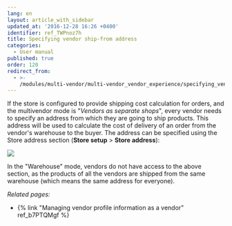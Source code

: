 ```yaml
---
lang: en
layout: article_with_sidebar
updated_at: '2016-12-28 16:26 +0400'
identifier: ref_TWPnoz7h
title: Specifying vendor ship-from address
categories:
  - User manual
published: true
order: 120
redirect_from:
  - >-
    /modules/multi-vendor/multi-vendor_vendor_experience/specifying_vendor_ship-from_address.html
---
```



If the store is configured to provide shipping cost calculation for orders, and the multivendor mode is "_Vendors as separate shops_", every vendor needs to specify an address from which they are going to ship products. This address will be used to calculate the cost of delivery of an order from the vendor's warehouse to the buyer. The address can be specified using the Store address section (**Store setup** > **Store address**):

![]({{site.baseurl}}/attachments/8750997/8719618.png)

In the "Warehouse" mode, vendors do not have access to the above section, as the products of all the vendors are shipped from the same warehouse (which means the same address for everyone).

_Related pages:_

*   {% link "Managing vendor profile information as a vendor" ref_b7PTQMgf %}
